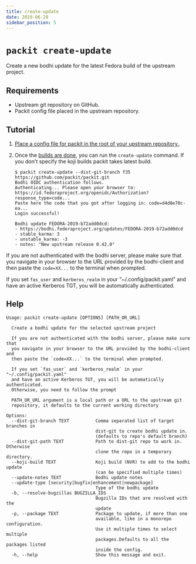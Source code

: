 ```yaml
---
title: create-update
date: 2019-06-28
sidebar_position: 5
---
```


# `packit create-update`

Create a new bodhi update for the latest Fedora build of the upstream project.

## Requirements

* Upstream git repository on GitHub.
* Packit config file placed in the upstream repository.


## Tutorial

1. [Place a config file for packit in the root of your upstream repository.](/docs/configuration/).

2. Once the [builds are done](/docs/cli/build/), you can run the `create-update` command.
   If you don't specify the koji builds packit takes latest build.
   ```
   $ packit create-update --dist-git-branch f35 https://github.com/packit/packit.git
   Bodhi OIDC authentication follows.
   Authenticating... Please open your browser to:
   https://id.fedoraproject.org/openidc/Authorization?response_type=code...
   Paste here the code that you got after logging in: code=d4d8e70c-ea...
   Login successful!

   Bodhi update FEDORA-2019-b72add0dcd:
   - https://bodhi.fedoraproject.org/updates/FEDORA-2019-b72add0dcd
   - stable_karma: 3
   - unstable_karma: -3
   - notes: "New upstream release 0.42.0"
   ```

If you are not authenticated with the bodhi server, please make sure that you
navigate in your browser to the URL provided by the bodhi-client and then paste
the `code=XX...` to the terminal when prompted.

If you set `fas_user` and `kerberos_realm` in your "~/.config/packit.yaml" and
have an active Kerberos TGT, you will be automatically authenticated.

## Help

    Usage: packit create-update [OPTIONS] [PATH_OR_URL]

      Create a bodhi update for the selected upstream project

      If you are not authenticated with the bodhi server, please make sure that
      you navigate in your browser to the URL provided by the bodhi-client and
      then paste the `code=XX...` to the terminal when prompted.

      If you set `fas_user` and `kerberos_realm` in your "~/.config/packit.yaml"
      and have an active Kerberos TGT, you will be automatically authenticated.
      Otherwise, you need to follow the prompt

      PATH_OR_URL argument is a local path or a URL to the upstream git
      repository, it defaults to the current working directory

    Options:
      --dist-git-branch TEXT          Comma separated list of target branches in
                                      dist-git to create bodhi update in.
                                      (defaults to repo's default branch)
      --dist-git-path TEXT            Path to dist-git repo to work in. Otherwise
                                      clone the repo in a temporary directory.
      --koji-build TEXT               Koji build (NVR) to add to the bodhi update
                                      (can be specified multiple times)
      --update-notes TEXT             Bodhi update notes
      --update-type [security|bugfix|enhancement|newpackage]
                                      Type of the bodhi update
      -b, --resolve-bugzillas BUGZILLA_IDS
                                      Bugzilla IDs that are resolved with the
                                      update
      -p, --package TEXT              Package to update, if more than one
                                      available, like in a monorepo configuration.
                                      Use it multiple times to select multiple
                                      packages.Defaults to all the packages listed
                                      inside the config.
      -h, --help                      Show this message and exit.
